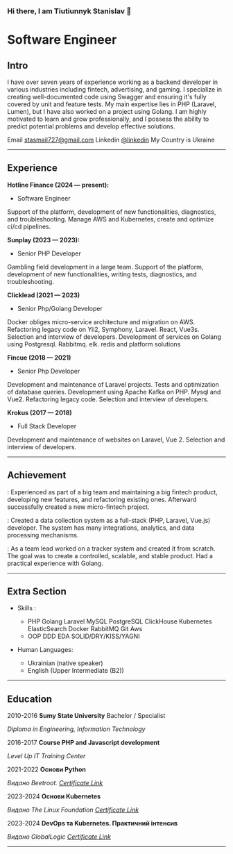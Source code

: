 ### Hi there, I am Tiutiunnyk Stanislav 👋


Software Engineer
============

Intro
----------
I have over seven years of experience working as a backend developer in various industries including fintech, advertising, and gaming. I specialize in creating well-documented code using Swagger and ensuring it's fully covered by unit and feature tests. My main expertise lies in PHP (Laravel, Lumen), but I have also worked on a project using Golang. I am highly motivated to learn and grow professionally, and I possess the ability to predict potential problems and develop effective solutions.

Email                             stasmail727@gmail.com
Linkedin                          [@linkedin](https://www.linkedin.com/in/stanislav-tiutiunnyk-912624111/)
My Country is                      Ukraine
-------------------     ----------------------------
    
Experience
----------
**Hotline Finance (2024 — present):**
* Software Engineer

Support of the platform, development of new functionalities, diagnostics, and troubleshooting. Manage AWS and Kubernetes, create and optimize ci/cd pipelines. 

**Sunplay (2023 — 2023):**
* Senior PHP Developer

Gambling field development in a large team. Support of the platform, development of new functionalities, writing tests, diagnostics, and troubleshooting.

**Clicklead (2021 — 2023)**
* Senior Php/Golang Developer

Docker obliges micro-service architecture and migration on AWS. Refactoring legacy code on Yii2, Symphony, Laravel. React, Vue3s. Selection and interview of developers. Development of services on Golang using Postgresql. Rabbitmq. elk. redis and platform solutions

**Fincue (2018 — 2021)**
* Senior Php Developer

Development and maintenance of Laravel projects. Tests and optimization of database queries. Development using Apache Kafka on PHP. Mysql and Vue2. Refactoring legacy code. Selection and interview of developers.

**Krokus (2017 — 2018)**
* Full Stack Developer

Development and maintenance of websites on Laravel, Vue 2. Selection and interview of developers.

------------------------------------------------------------------------------------------------------------------------

Achievement
----------
:   Experienced as part of a big team and maintaining a big fintech product, developing new features, and refactoring existing ones. Afterward successfully created a new micro-fintech project.

:  Created a data collection system as a full-stack (PHP, Laravel, Vue.js) developer. The system has many integrations, analytics, and data processing mechanisms.

:   As a team lead worked on a tracker system and created it from scratch. The goal was to create a controlled, scalable, and stable product. Had a practical experience with Golang.

------------------------------------------------------------------------------------------------------------------------

Extra Section
----------
* Skills :
     * PHP Golang Laravel MySQL PostgreSQL ClickHouse Kubernetes ElasticSearch Docker RabbitMQ Git Aws 
     * OOP DDD EDA SOLID/DRY/KISS/YAGNI

* Human Languages:
     * Ukrainian (native speaker)
     * English (Upper Intermediate (B2))

------------------------------------------------------------------------------------------------------------------------

Education
---------

2010-2016 
   **Sumy State University** Bachelor / Specialist 

   _Diploma in Engineering, Information Technology_

2016-2017
   **Course PHP and Javascript development**

  _Level Up IT Training Center_

2021-2022
   **Основи Python**

  _Видано Beetroot. [Certificate Link](https://certs.prometheus.org.ua/downloads/44e6307276404585a7516eefa29dca1f/Certificate.pdf)_

2023-2024
   **Основи Kubernetes**

  _Видано The Linux Foundation [Certificate Link](https://certs.prometheus.org.ua/downloads/04898222d1084820a2369fe9dc5312d7/Certificate.pdf)_

2023-2024
   **DevOps та Kubernetes. Практичний інтенсив**

  _Видано GlobalLogic [Certificate Link](https://certs.prometheus.org.ua/downloads/bf6ba5ed3b32442cae2ed5ba946bdb75/Certificate.pdf)_
  
------------------------------------------------------------------------------------------------------------------------
<!--
**stas727/stas727** is a ✨ _special_ ✨ repository because its `README.md` (this file) appears on your GitHub profile.

Here are some ideas to get you started:

- 🔭 I’m currently working on ...
- 🌱 I’m currently learning ...
- 👯 I’m looking to collaborate on ...
- 🤔 I’m looking for help with ...
- 💬 Ask me about ...
- 📫 How to reach me: ...
- 😄 Pronouns: ...
- ⚡ Fun fact: ...
-->
